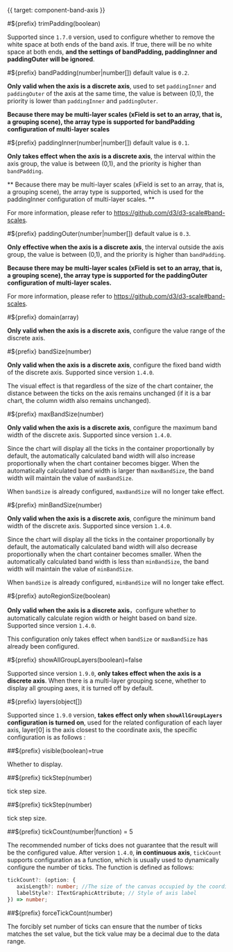 {{ target: component-band-axis }}

<!-- IBandAxisSpec -->

#${prefix} trimPadding(boolean)

Supported since `1.7.0` version, used to configure whether to remove the white space at both ends of the band axis. If true, there will be no white space at both ends, **and the settings of bandPadding, paddingInner and paddingOuter will be ignored**.

#${prefix} bandPadding(number|number[])
default value is `0.2`.

**Only valid when the axis is a discrete axis**, used to set `paddingInner` and `paddingOuter` of the axis at the same time, the value is between (0,1), the priority is lower than `paddingInner` and `paddingOuter`.

**Because there may be multi-layer scales (xField is set to an array, that is, a grouping scene), the array type is supported for bandPadding configuration of multi-layer scales**

#${prefix} paddingInner(number|number[])
default value is `0.1`.

**Only takes effect when the axis is a discrete axis**, the interval within the axis group, the value is between (0,1), and the priority is higher than `bandPadding`.

** Because there may be multi-layer scales (xField is set to an array, that is, a grouping scene), the array type is supported, which is used for the paddingInner configuration of multi-layer scales. **

For more information, please refer to https://github.com/d3/d3-scale#band-scales.

#${prefix} paddingOuter(number|number[])
default value is `0.3`.

**Only effective when the axis is a discrete axis**, the interval outside the axis group, the value is between (0,1), and the priority is higher than `bandPadding`.

**Because there may be multi-layer scales (xField is set to an array, that is, a grouping scene), the array type is supported for the paddingOuter configuration of multi-layer scales.**

For more information, please refer to https://github.com/d3/d3-scale#band-scales.

#${prefix} domain(array)

**Only valid when the axis is a discrete axis**, configure the value range of the discrete axis.

#${prefix} bandSize(number)

**Only valid when the axis is a discrete axis**, configure the fixed band width of the discrete axis. Supported since version `1.4.0`.

The visual effect is that regardless of the size of the chart container, the distance between the ticks on the axis remains unchanged (if it is a bar chart, the column width also remains unchanged).

#${prefix} maxBandSize(number)

**Only valid when the axis is a discrete axis**, configure the maximum band width of the discrete axis. Supported since version `1.4.0`.

Since the chart will display all the ticks in the container proportionally by default, the automatically calculated band width will also increase proportionally when the chart container becomes bigger. When the automatically calculated band width is larger than `maxBandSize`, the band width will maintain the value of `maxBandSize`.

When `bandSize` is already configured, `maxBandSize` will no longer take effect.

#${prefix} minBandSize(number)

**Only valid when the axis is a discrete axis**, configure the minimum band width of the discrete axis. Supported since version `1.4.0`.

Since the chart will display all the ticks in the container proportionally by default, the automatically calculated band width will also decrease proportionally when the chart container becomes smaller. When the automatically calculated band width is less than `minBandSize`, the band width will maintain the value of `minBandSize`.

When `bandSize` is already configured, `minBandSize` will no longer take effect.

#${prefix} autoRegionSize(boolean)

**Only valid when the axis is a discrete axis**，configure whether to automatically calculate region width or height based on band size. Supported since version `1.4.0`.

This configuration only takes effect when `bandSize` or `maxBandSize` has already been configured.

#${prefix} showAllGroupLayers(boolean)=false

Supported since version `1.9.0`, **only takes effect when the axis is a discrete axis**. When there is a multi-layer grouping scene, whether to display all grouping axes, it is turned off by default.

#${prefix} layers(object[])

Supported since `1.9.0` version, **takes effect only when `showAllGroupLayers` configuration is turned on**, used for the related configuration of each layer axis, layer[0] is the axis closest to the coordinate axis, the specific configuration is as follows :

##${prefix} visible(boolean)=true

Whether to display.

##${prefix} tickStep(number)

tick step size.

##${prefix} tickStep(number)

tick step size.

##${prefix} tickCount(number|function) = 5

The recommended number of ticks does not guarantee that the result will be the configured value.
After version `1.4.0`, **in continuous axis**, `tickCount` supports configuration as a function, which is usually used to dynamically configure the number of ticks. The function is defined as follows:

```ts
tickCount?: (option: {
   axisLength?: number; //The size of the canvas occupied by the coordinate axis. The width or height of the axis in the rectangular coordinate system, and the length of the radial axis in the polar coordinate system.
   labelStyle?: ITextGraphicAttribute; // Style of axis label
}) => number;
```

##${prefix} forceTickCount(number)

The forcibly set number of ticks can ensure that the number of ticks matches the set value, but the tick value may be a decimal due to the data range.
